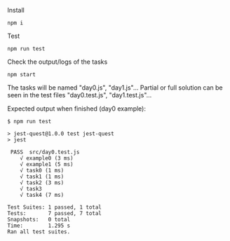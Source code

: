 Install

`npm i`

Test

`npm run test`

Check the output/logs of the tasks

`npm start`

The tasks will be named "day0.js", "day1.js"... Partial or full solution can be seen in the test files "day0.test.js", "day1.test.js"...

Expected output when finished (day0 example):

```
$ npm run test

> jest-quest@1.0.0 test jest-quest
> jest

 PASS  src/day0.test.js
    √ example0 (3 ms)
    √ example1 (5 ms)
    √ task0 (1 ms)
    √ task1 (1 ms)
    √ task2 (3 ms)
    √ task3
    √ task4 (7 ms)

Test Suites: 1 passed, 1 total
Tests:       7 passed, 7 total
Snapshots:   0 total
Time:        1.295 s
Ran all test suites.
```
